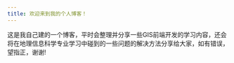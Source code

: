 ```yaml
---
title: 欢迎来到我的个人博客！
---
```

这是我自己建的一个博客，平时会整理并分享一些GIS前端开发的学习内容，还会将在地理信息科学专业学习中碰到的一些问题的解决方法分享给大家，如有错误，望指正，谢谢!